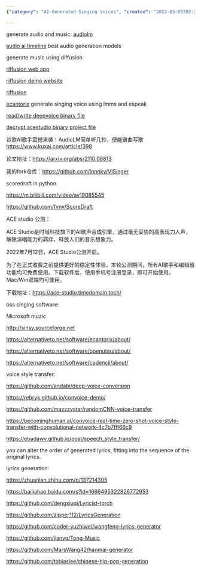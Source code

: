 ```yaml
---
{"category": "AI-Generated Singing Voices", "created": "2022-05-05T02:28:59.000Z", "date": "2022-05-05 02:28:59", "description": "AI tools like AudioLM, Riffusion, Deepvoice, Acestudio, and LMMS are revolutionizing audio and music generation by creating realistic audio, music, and singing voices. ACE Studio recently entered its public test phase on July 12th, offering a high-quality AI-generated singing voice platform.", "modified": "2023-02-05T01:57:00.347Z", "tags": ["lyric generation", "music generation", "singing", "voice changer"], "title": "Singing Voice Generation and more"}

---
```


generate audio and music: [audiolm](https://github.com/lucidrains/audiolm-pytorch)

[audio ai timeline](https://github.com/archinetai/audio-ai-timeline) best audio generation models

generate music using diffusion

[riffusion web app](https://github.com/hmartiro/riffusion-app)

[riffusion demo website](http://riffusion.com/)

[riffusion](https://github.com/hmartiro/riffusion-inference)

[ecantorix](https://github.com/divVerent/ecantorix) generate singing voice using lmms and espeak

[read/write deepvoice binary file](https://github.com/oxygen-dioxide/dvfile)

[decrypt acestudio binary project file](https://github.com/SoulMelody/acep_decrypt)

谷歌AI歌手震撼来袭！AudioLM简单听几秒，便能谱曲写歌 https://www.kuxai.com/article/398

论文地址：https://arxiv.org/abs/2110.08813

我的fork仓库：https://github.com/innnky/VISinger

scoredraft in python:

https://m.bilibili.com/video/av19085545

https://github.com/fynv/ScoreDraft

ACE studio 公测：

ACE Studio是时域科技旗下的AI歌声合成引擎，通过毫无妥协的高表现力人声，解除演唱能力的羁绊，释放人们的音乐想象力。

2022年7月12日，ACE Studio公测开启。

为了在正式收费之前提供更好的稳定性体验，本轮公测期间，所有AI歌手和编辑器功能均可免费使用。下载软件后，使用手机号注册登录，即可开始使用。Mac/Win双端均可使用。

下载地址：https://ace-studio.timedomain.tech/

oss singing software:

Microsoft muzic

http://sinsy.sourceforge.net

https://alternativeto.net/software/ecantorix/about/

https://alternativeto.net/software/openutau/about/

https://alternativeto.net/software/cadencii/about/

voice style transfer:

https://github.com/andabi/deep-voice-conversion

https://rebryk.github.io/convoice-demo/

https://github.com/mazzzystar/randomCNN-voice-transfer

https://becominghuman.ai/convoice-real-time-zero-shot-voice-style-transfer-with-convolutional-network-4c7b7fff66c9

https://ebadawy.github.io/post/speech_style_transfer/

you can alter the order of generated lyrics, fitting into the sequence of the original lyrics.

lyrics generation:

https://zhuanlan.zhihu.com/p/137214305

https://baijiahao.baidu.com/s?id=1666495322826772953

https://github.com/dengxiuqi/Lyricist-torch

https://github.com/zipper112/LyricsGeneration

https://github.com/coder-yuzhiwei/wangfeng-lyrics-generator

https://github.com/jianyq/Tong-Music

https://github.com/MarsWang42/hanmai-generator

https://github.com/tobiaslee/chinese-hip-pop-generation
